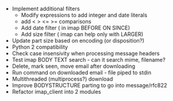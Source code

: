 * Implement additional filters
	* Modify expressions to add integer and date literals
	* add < > <= >= comparisons
	* Add date filter ( in imap BEFORE ON SINCE)
	* Add size filter ( imap can help only with LARGER)
* Update part size based on encoding (or disposition?)
* Python 2 compatibility
* Check case insensivity when processing message headers
* Test imap  BODY TEXT search -  can it search mime, filename?
* Delete, mark seen, move email after downloading
* Run command on downloaded email -  file piped to stdin
* Multithreaded (multiprocess?)  download
* Improve BODYSTRUCTURE parting to go into message/rfc822
* Refactor imap_client into 2 modules


	